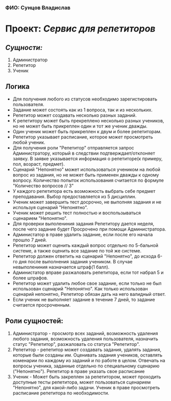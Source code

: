 ### ФИО: Сунцов Владислав ###

# Проект: _Сервис для репетиторов_ #

## *Сущности:* ##
1. Администратор
2. Репетитор
3. Ученик

## Логика ##
- Для получения любого из статусов необходимо зарегистировать пользователя.
- Задание может состоять как из 1 вопроса, так и из нескольких.
- Репетитор может создавать несколько разных заданий.
- К репетитору может быть прекреплено несколько разных учеников, но не может быть прикреплен один и тот же ученик дважды.
- Один ученик может быть прикреплен к двум и более репетиторам.
- Репетитор указывает расписание, которое может просмотреть любой ученик.
- Для получения роли "Репетитор" отправляется запрос Администратору, который в следствии подтверждает/отклоняет заявку. В заявке указывается информация о репетиторе(к примеру, пол, возраст, предмет).
- Сценарий "Непонятно" может использоваться учеником на любой вопрос из задания, но не может быть применен дважды к одному вопросу. Количество попыток использования считается по формуле "Количество вопросов // 3"
- У каждого репетитора есть возможность выбрать себе предмет преподавания. Выбор предоставляется из 5 дисциплин.
- Ученик может завершить тест досрочно, не выполняя задания и не используя сценарий "Непонятно".
- Ученик может решить тест полностью и воспользываться сценарием "Непонятно".
- Для проверки выполениния задания Репетитору дается неделя, после чего задание будет Просрочено при помощи Администратора.
- Администатор в праве удалить задание, если после его начала прошло 7 дней.
- Репетитор может оценить каждый вопрос отдельно по 5-бальной системе, а также оценить все задание по той же системе.
- Репетитор должен ответить на сценарий "Непонятно", до исхода 6-го дня после выполнения задания учеником. В случае невыполениния назначается штраф(1 балл).
- Администатор вправе разжаловать репетитора, если тот набрал 5 и более штрафов.
- Репетитор может удалить любое свое задание, если только не был использован сценарий "Непонятно". Как только использован сценарий непонятно, Репетитор обязан дать на него валидный ответ.
- Если ученик не выполняет задание в течение 7 дней, то задание считается просроченным.

## Роли сущностей: ##
1. Администратор - просмотр всех заданий, возможность удаления любого задания, возможность удаления пользователя, назначить статус "Репетитор", разжаловать со статуса "Репетитор".
2. Репетитор - репетитор может создавать задания, удалять задания, которые были созданы им. Оценивать задания учеников, оставлять коменарии по каждому из заданий и по работе в целом. Отвечать на вопросы ученика, заданные отдельно по специальному сценарию ("Непонятно"). Репетитор в праве указать свое расписание
3. Ученик - Может быть закреплен за репетитором, может проходить доступные тесты репетитора, может пользоваться сценарием "Непонятно", для какой-либо задачи. Ученик в праве просмотреть расписание репетитора по необходимости.



